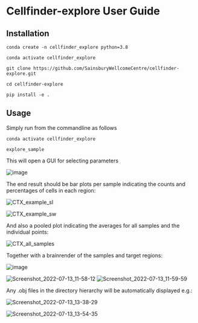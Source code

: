 # Cellfinder-explore User Guide

## Installation


```conda create -n cellfinder_explore python=3.8```

```conda activate cellfinder_explore```

```git clone https://github.com/SainsburyWellcomeCentre/cellfinder-explore.git```

```cd cellfinder-explore```

```pip install -e .```

## Usage

Simply run from the commandline as follows

```conda activate cellfinder_explore```

```explore_sample```

This will open a GUI for selecting parameters

![image](https://user-images.githubusercontent.com/12136220/179235778-3520e509-01da-46d0-8711-bf5bad588193.png)


The end result should be bar plots per sample indicating the counts and percentages of cells in each region:

![CTX_example_sl](https://user-images.githubusercontent.com/12136220/178717584-1aa9ad34-5535-40d6-93c0-645a08ae3f71.png)

![CTX_example_sw](https://user-images.githubusercontent.com/12136220/178717625-cef0a90c-c36f-44b2-b7c2-f099b8073d61.png)


And also a pooled plot indicating the averages for all samples and the individual points:

![CTX_all_samples](https://user-images.githubusercontent.com/12136220/178717650-bc690b1b-5677-4fb4-afd0-732fb9eef47a.png)

Together with a brainrender of the samples and target regions:

![image](https://user-images.githubusercontent.com/12136220/178687766-f50dccf7-57ab-4fa2-b75a-d9534479f930.png)

![Screenshot_2022-07-13_11-58-12](https://user-images.githubusercontent.com/12136220/178718223-57daac92-5453-4680-9a22-ef93bc121430.png)
![Screenshot_2022-07-13_11-59-59](https://user-images.githubusercontent.com/12136220/178718515-05c63fa5-a3ec-4579-9dfb-35b18aab8a09.png)

Any .obj files in the directory hierarchy will be automatically displayed e.g.:

![Screenshot_2022-07-13_13-38-29](https://user-images.githubusercontent.com/12136220/178736646-f10231e6-0855-4e3c-bb78-c65cb5cee446.png)

![Screenshot_2022-07-13_13-54-35](https://user-images.githubusercontent.com/12136220/178738417-a8cf975d-5437-425f-8527-e1bab7c21725.png)



